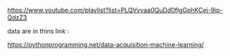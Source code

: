 https://www.youtube.com/playlist?list=PLQVvvaa0QuDd0flgGphKCej-9jp-QdzZ3

data are in thins link :

https://pythonprogramming.net/data-acquisition-machine-learning/
